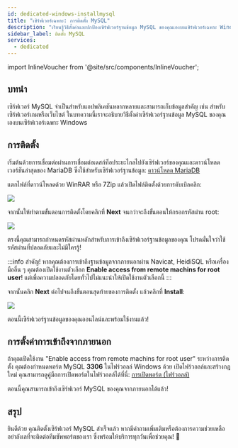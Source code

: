 ```yaml
---
id: dedicated-windows-installmysql
title: "เซิร์ฟเวอร์เฉพาะ: การติดตั้ง MySQL"
description: "เรียนรู้วิธีตั้งค่าและปกป้องเซิร์ฟเวอร์ฐานข้อมูล MySQL ของคุณเองบนเซิร์ฟเวอร์เฉพาะ Windows เพื่อการจัดการข้อมูลที่เชื่อถือได้ → เรียนรู้เพิ่มเติมตอนนี้"
sidebar_label: ติดตั้ง MySQL
services:
  - dedicated
---
```


import InlineVoucher from '@site/src/components/InlineVoucher';

## บทนำ

เซิร์ฟเวอร์ MySQL จำเป็นสำหรับแอปพลิเคชันหลากหลายและสามารถเก็บข้อมูลสำคัญ เช่น สำหรับเซิร์ฟเวอร์เกมหรือเว็บไซต์ ในบทความนี้เราจะอธิบายวิธีตั้งค่าเซิร์ฟเวอร์ฐานข้อมูล MySQL ของคุณเองบนเซิร์ฟเวอร์เฉพาะ Windows

<InlineVoucher />

## การติดตั้ง

เริ่มต้นด้วยการเชื่อมต่อผ่านการเชื่อมต่อเดสก์ท็อประยะไกลไปยังเซิร์ฟเวอร์ของคุณและดาวน์โหลดเวอร์ชันล่าสุดของ MariaDB ซึ่งใช้สำหรับเซิร์ฟเวอร์ฐานข้อมูล: [ดาวน์โหลด MariaDB](https://mariadb.org/download/?t=mariadb) 

แตกไฟล์ที่ดาวน์โหลดด้วย WinRAR หรือ 7Zip แล้วเปิดไฟล์ติดตั้งด้วยการดับเบิลคลิก: 

![](https://screensaver01.zap-hosting.com/index.php/s/53N4nAFHyrH4y3Q/preview)

จากนั้นให้ทำตามขั้นตอนการติดตั้งโดยคลิกที่ **Next** จนกว่าจะถึงขั้นตอนให้กรอกรหัสผ่าน root:

![](https://screensaver01.zap-hosting.com/index.php/s/eaPM9S8DFkyL2cK/preview)

ตรงนี้คุณสามารถกำหนดรหัสผ่านหลักสำหรับการเข้าถึงเซิร์ฟเวอร์ฐานข้อมูลของคุณ โปรดมั่นใจว่าใช้รหัสผ่านที่ปลอดภัยและไม่มีใครรู้!

:::info
สำคัญ! หากคุณต้องการเข้าถึงฐานข้อมูลจากภายนอกผ่าน Navicat, HeidiSQL หรือเครื่องมืออื่น ๆ คุณต้องเปิดใช้งานตัวเลือก **Enable access from remote machins for root user**! แต่เพื่อความปลอดภัยโดยทั่วไปไม่แนะนำให้เปิดใช้งานตัวเลือกนี้
:::

จากนั้นคลิก **Next** ต่อไปจนถึงขั้นตอนสุดท้ายของการติดตั้ง แล้วคลิกที่ **Install**:

![](https://screensaver01.zap-hosting.com/index.php/s/btHcmpYicgiraY4/preview)

ตอนนี้เซิร์ฟเวอร์ฐานข้อมูลของคุณออนไลน์และพร้อมใช้งานแล้ว!

## การตั้งค่าการเข้าถึงจากภายนอก

ถ้าคุณเปิดใช้งาน "Enable access from remote machins for root user" ระหว่างการติดตั้ง คุณต้องกำหนดพอร์ต MySQL **3306** ในไฟร์วอลล์ Windows ด้วย เปิดไฟร์วอลล์และสร้างกฎใหม่
คุณสามารถดูคู่มือการเปิดพอร์ตในไฟร์วอลล์ได้ที่นี่:
[การเปิดพอร์ต (ไฟร์วอลล์)](vserver-windows-port.md)

ตอนนี้คุณสามารถเข้าถึงเซิร์ฟเวอร์ MySQL ของคุณจากภายนอกได้แล้ว!



## สรุป

ยินดีด้วย คุณติดตั้งเซิร์ฟเวอร์ MySQL สำเร็จแล้ว หากมีคำถามเพิ่มเติมหรือต้องการความช่วยเหลือ อย่าลังเลที่จะติดต่อทีมซัพพอร์ตของเรา ซึ่งพร้อมให้บริการทุกวันเพื่อช่วยคุณ! 🙂

<InlineVoucher />